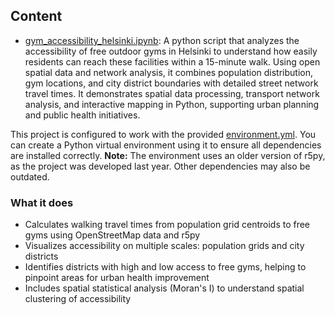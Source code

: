## Content

- [gym_accessibility_helsinki.ipynb](gym_accessibility_helsinki.ipynb/): A python script that analyzes the accessibility of free outdoor gyms in Helsinki to understand how easily residents can reach these facilities within a 15-minute walk. Using open spatial data and network analysis, it combines population distribution, gym locations, and city district boundaries with detailed street network travel times. It demonstrates spatial data processing, transport network analysis, and interactive mapping in Python, supporting urban planning and public health initiatives.

This project is configured to work with the provided [environment.yml](environment.yml/). You can create a Python virtual environment using it to ensure all dependencies are installed correctly. **Note:** The environment uses an older version of r5py, as the project was developed last year. Other dependencies may also be outdated.

### What it does
- Calculates walking travel times from population grid centroids to free gyms using OpenStreetMap data and r5py
- Visualizes accessibility on multiple scales: population grids and city districts
- Identifies districts with high and low access to free gyms, helping to pinpoint areas for urban health improvement
- Includes spatial statistical analysis (Moran's I) to understand spatial clustering of accessibility